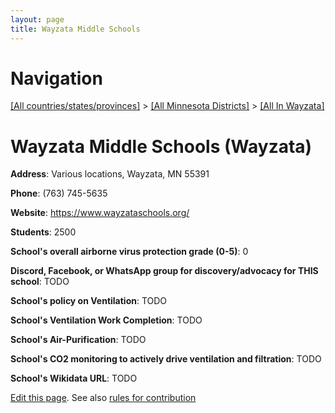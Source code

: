 ```yaml
---
layout: page
title: Wayzata Middle Schools
---
```

# Navigation

[[All countries/states/provinces]](../../..) > [[All Minnesota Districts]](../..) > [[All In Wayzata]](..)

# Wayzata Middle Schools (Wayzata)

**Address**: Various locations, Wayzata, MN 55391

**Phone**: (763) 745-5635

**Website**: <https://www.wayzataschools.org/>

**Students**: 2500

**School's overall airborne virus protection grade (0-5)**: 0

**Discord, Facebook, or WhatsApp group for discovery/advocacy for THIS school**: TODO

**School's policy on Ventilation**: TODO

**School's Ventilation Work Completion**: TODO

**School's Air-Purification**: TODO

**School's CO2 monitoring to actively drive ventilation and filtration**: TODO

**School's Wikidata URL**: TODO


[Edit this page](https://github.com/ventilate-schools/MN/edit/main/./Wayzata/Wayzata_Middle_Schools.md). See also [rules for contribution](../../../contribution-rules/)